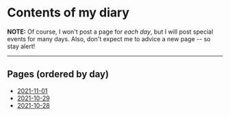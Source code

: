 # Contents of my diary

**NOTE:** Of course, I won't post a page for *each day*, but I will post special events for
many days. Also, don't expect me to advice a new page -- so stay alert!

----

## Pages (ordered by day)

- [2021-11-01](https://diddileija.github.io/diary/2021-11-01)
- [2021-10-29](https://diddileija.github.io/diary/2021-10-29)
- [2021-10-28](https://diddileija.github.io/diary/2021-10-28)
